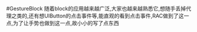 #GestureBlock
随着block的应用越来越广泛,大家也越来越熟悉它,想随手丢掉代理之类的,还有想UIButton的点击事件等,能直观的看到点击事件,RAC做到了这一点,为了让手势也做到这一点,故小小的写了点东西